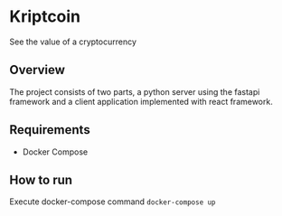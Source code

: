 # Kriptcoin
See the value of a cryptocurrency

## Overview
The project consists of two parts, a python server using the fastapi framework and a client application implemented with react framework.

## Requirements
- Docker Compose

## How to run
Execute docker-compose command
```docker-compose up```

